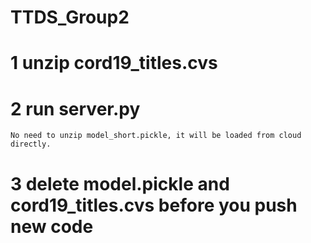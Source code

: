 # TTDS_Group2

# 1 unzip cord19_titles.cvs
# 2 run server.py
    No need to unzip model_short.pickle, it will be loaded from cloud directly.
# 3 delete model.pickle and cord19_titles.cvs before you push new code